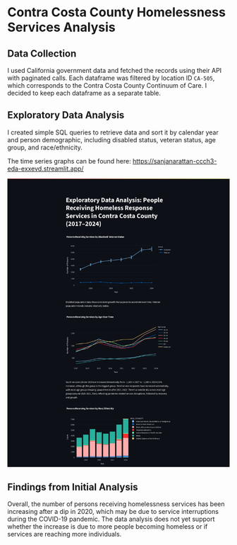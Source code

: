 # Contra Costa County Homelessness Services Analysis

## Data Collection

I used California government data and fetched the records using their API with paginated calls. Each dataframe was filtered by location ID `CA-505`, which corresponds to the Contra Costa County Continuum of Care. I decided to keep each dataframe as a separate table.

## Exploratory Data Analysis

I created simple SQL queries to retrieve data and sort it by calendar year and person demographic, including disabled status, veteran status, age group, and race/ethnicity.

The time series graphs can be found here: https://sanjanarattan-ccch3-eda-exxevd.streamlit.app/

![alt text](./images/ccc-EDA.jpg)

## Findings from Initial Analysis

Overall, the number of persons receiving homelessness services has been increasing after a dip in 2020, which may be due to service interruptions during the COVID-19 pandemic. The data analysis does not yet support whether the increase is due to more people becoming homeless or if services are reaching more individuals.
